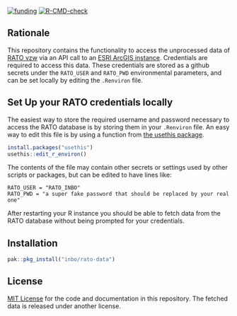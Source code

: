 <!-- badges: start -->
[![funding](https://img.shields.io/static/v1?label=published+through&message=LIFE+RIPARIAS&labelColor=00a58d&color=ffffff)](https://www.riparias.be/)
[![R-CMD-check](https://github.com/inbo/rato-data/actions/workflows/R-CMD-check.yaml/badge.svg)](https://github.com/inbo/rato-data/actions/workflows/R-CMD-check.yaml)
<!-- badges: end -->

## Rationale

This repository contains the functionality to access the unprocessed data of 
[RATO vzw](https://oost-vlaanderen.be/wonen-en-leven/natuur-en-milieu/overlastsoorten/rattenbestrijding-.html) 
via an API call to an [ESRI ArcGIS instance](https://developers.arcgis.com/documentation/).
Credentials are required to access this data. These credentials are stored as a github secrets under the `RATO_USER` and `RATO_PWD` environmental parameters, and can be set locally by editing the `.Renviron` file.

## Set Up your RATO credentials locally

The easiest way to store the required username and password necessary to access the RATO database is by storing them in your `.Renviron` file. An easy way to edit this file is by using a function from [the usethis package](https://usethis.r-lib.org/). 

```r
install.packages("usethis")
usethis::edit_r_environ()
```

The contents of the file may contain other secrets or settings used by other scripts or packages, but can be edited to have lines like:

```
RATO_USER = "RATO_INBO"
RATO_PWD = "a super fake password that should be replaced by your real one"
```

After restarting your R instance you should be able to fetch data from the RATO database without being prompted for your credentials.


## Installation

```r
pak::pkg_install("inbo/rato-data")

```
## License

[MIT License](LICENSE) for the code and documentation in this repository. The fetched data is released under another license.
